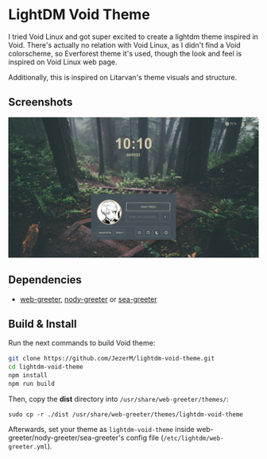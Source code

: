 # LightDM Void Theme

I tried Void Linux and got super excited to create a lightdm theme inspired in Void.
There's actually no relation with Void Linux, as I didn't find a Void colorscheme,
so Everforest theme it's used, though the look and feel is inspired on Void Linux web page.

Additionally, this is inspired on Litarvan's theme visuals and structure.

## Screenshots

<center>
<img src="misc/theme-show-1.png" alt="Void Theme"/>
</center>

## Dependencies

- [web-greeter][web-greeter], [nody-greeter][nody-greeter] or [sea-greeter][sea-greeter]

## Build & Install

Run the next commands to build Void theme:

```sh
git clone https://github.com/JezerM/lightdm-void-theme.git
cd lightdm-void-theme
npm install
npm run build
```

Then, copy the **dist** directory into `/usr/share/web-greeter/themes/`:

```
sudo cp -r ./dist /usr/share/web-greeter/themes/lightdm-void-theme
```

Afterwards, set your theme as `lightdm-void-theme` inside
web-greeter/nody-greeter/sea-greeter's config file (`/etc/lightdm/web-greeter.yml`).

[web-greeter]: https://github.com/JezerM/web-greeter "Web Greeter"
[nody-greeter]: https://github.com/JezerM/nody-greeter "Nody Greeter"
[sea-greeter]: https://github.com/JezerM/sea-greeter "Sea Greeter"
